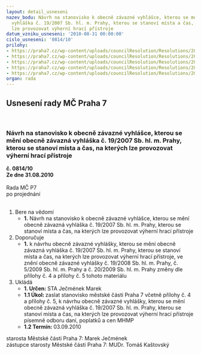 ```yaml
---
layout: detail_usneseni
nazev_bodu: Návrh na stanovisko k obecně závazné vyhlášce, kterou se mění obecně závazná
  vyhláška č. 19/2007 Sb. hl. m. Prahy, kterou se stanoví místa a čas, na kterých
  lze provozovat výherní hrací přístroje
datum_vzniku_usneseni: '2010-08-31 00:00:00'
cislo_usneseni: '0814/10'
prilohy:
- https://praha7.cz/wp-content/uploads/councilResolution/Resolutions/20098/47-10-p%c5%99ip.+%c5%99%c3%adzen%c3%ad-n%c3%a1vrh+ozv-vhp.doc
- https://praha7.cz/wp-content/uploads/councilResolution/Resolutions/20098/47-10-p%c5%99ip.+%c5%99%c3%adzen%c3%ad+-+d%c5%afvodov%c3%a1+zpr%c3%a1va-vhp.doc
- https://praha7.cz/wp-content/uploads/councilResolution/Resolutions/20098/47-10-1-2.pdf
- https://praha7.cz/wp-content/uploads/councilResolution/Resolutions/20098/47-10-ofi_p%c5%99ipom%c3%adnky_k_n%c3%a1vrhu_vyhl%c3%a1%c5%a1ky_19_2007_sb.doc
- https://praha7.cz/wp-content/uploads/councilResolution/Resolutions/20098/47-10-vhp_bar_bistrorest.pdf
organ: rada
---
```

<div id="ucUsn_pList" class="usn">
	<span><h2>Usnesení rady MČ Praha 7 </h2>
<br></span><div class="standBody">
<span><h3>Návrh na stanovisko k obecně závazné vyhlášce, kterou se mění obecně závazná vyhláška č. 19/2007 Sb. hl. m. Prahy, kterou se stanoví místa a čas, na kterých lze provozovat výherní hrací přístroje</h3></span><div class="center">
		<strong>č. 0814/10</strong><br>
	</div>
<div class="center">
		<strong>Ze dne 31.08.2010</strong><br><br>
	</div>Rada MČ P7<br> po projednání<br><br><ol>
<li>Bere na vědomí<ul><li>
<strong>1.</strong> Návrh na stanovisko k obecně závazné vyhlášce, kterou se mění obecně závazná vyhláška č. 19/2007 Sb. hl. m. Prahy, kterou se stanoví místa a čas, na kterých lze provozovat výherní hrací přístroje</li></ul>
</li>
<li>Doporučuje<ul><li>
<strong>1.</strong> k návrhu obecně závazné vyhlášky, kterou se mění obecně závazná vyhláška  č. 19/2007 Sb. hl. m. Prahy, kterou se stanoví místa a čas, na kterých lze provozovat výherní hrací přístroje, ve znění obecně závazné vyhlášky č. 19/2008 Sb. hl. m. Prahy,  č. 5/2009 Sb. hl. m. Prahy a  č. 20/2009 Sb. hl. m. Prahy změny dle přílohy č. 4 a přílohy č. 5 tohoto materiálu </li></ul>
</li>
<li>Ukládá<ul>
<li>
<strong>1. Určen: </strong>STA Ječmének Marek</li>
<li>
<strong>1.1 Úkol: </strong>zaslat stanovisko městské části Praha 7 včetně přílohy č. 4 a přílohy č. 5,     k návrhu obecně závazné vyhlášky, kterou se mění obecně závazná vyhláška č. 19/2007 Sb. hl. m. Prahy, kterou se stanoví místa a čas, na kterých lze provozovat výherní hrací přístroje písemně odboru daní, poplatků a cen MHMP</li>
<li>
<strong>1.2 Termín: </strong>03.09.2010</li>
</ul>
</li>
</ol>starosta Městské části Praha 7: Marek Ječmének<br>zástupce starosty Městské části Praha 7: MUDr. Tomáš Kaštovský 
</div>
</div>